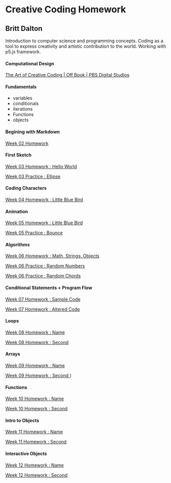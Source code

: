 # Creative Coding Homework #

## Britt Dalton ##

Introduction to computer science and programming concepts. Coding as a tool to express creativity and artistic contribution to the world. Working with p5.js framework.

#### Computational Design
[The Art of Creative Coding | Off Book | PBS Digital Studios](https://youtu.be/eBV14-3LT-g?t=51)

#### Fundamentals
- variables
- conditionals
- iterations
- Functions
- objects

#### Begining with Markdown ####
[Week 02 Homework](https://brittdalton.github.io/Creative_Coding_HW/HW_02/)

#### First Sketch ####
[Week 03 Homework : Hello World](https://brittdalton.github.io/Creative_Coding_HW/HW_03/Hello_world)

[Week 03 Practice : Ellipse](https://brittdalton.github.io/Creative_Coding_HW/HW_03/Hello_ellipse)

#### Coding Characters ####
[Week 04 Homework : Little Blue Bird](https://brittdalton.github.io/Creative_Coding_HW/HW_04/)

#### Animation ####
[Week 05 Homework : Little Blue Bird](https://brittdalton.github.io/Creative_Coding_HW/HW_05/Alternate_version)

[Week 05 Practice : Bounce](https://brittdalton.github.io/Creative_Coding_HW/HW_05/Practice_motion)

#### Algorithms ####
[Week 06 Homework : Math, Strings, Objects ](https://brittdalton.github.io/Creative_Coding_HW/HW_06/Math_strings_objects_ohmy)

[Week 06 Practice : Random Numbers](https://brittdalton.github.io/Creative_Coding_HW/HW_06/Practice_01)

[Week 06 Practice : Random Chords](https://brittdalton.github.io/Creative_Coding_HW/HW_06/Practice_02)

#### Conditional Statements + Program Flow ####
[Week 07 Homework : Sample Code ](https://brittdalton.github.io/Creative_Coding_HW/HW_07/Original)

[Week 07 Homework : Altered Code](https://brittdalton.github.io/Creative_Coding_HW/HW_07/Altered)

#### Loops ####
[Week 08 Homework : Name    ](https://brittdalton.github.io/Creative_Coding_HW/HW_08/Name)

[Week 08 Homework :  Second  ](https://brittdalton.github.io/Creative_Coding_HW/HW_08/Second)

#### Arrays ####
[Week 09 Homework : Name    ](https://brittdalton.github.io/Creative_Coding_HW/HW_09/Name)

[Week 09 Homework :  Second  ](https://brittdalton.github.io/Creative_Coding_HW/HW_09/Second))

#### Functions ####
[Week 10 Homework : Name    ](https://brittdalton.github.io/Creative_Coding_HW/HW_10/Name)

[Week 10 Homework :  Second  ](https://brittdalton.github.io/Creative_Coding_HW/HW_10/Second)

#### Intro to Objects ####
[Week 11 Homework : Name    ](https://brittdalton.github.io/Creative_Coding_HW/HW_11/Name)

[Week 11 Homework :  Second  ](https://brittdalton.github.io/Creative_Coding_HW/HW_11/Second)

#### Interactive Objects ####
[Week 12 Homework : Name    ](https://brittdalton.github.io/Creative_Coding_HW/HW_12/Name)

[Week 12 Homework :  Second  ](https://brittdalton.github.io/Creative_Coding_HW/HW_12/Second)
